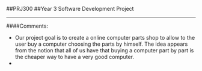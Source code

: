 ##PRJ300
##Year 3 Software Development Project

------------------------------
####Comments:
- Our project goal is to create a online computer parts shop to allow to the user buy a computer choosing the parts by himself. The idea appears from the notion that all of us have that buying a computer part by part is the cheaper way to have a very good computer.
-
 
